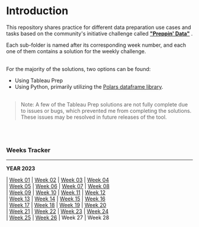 # Introduction<br>

This repository shares practice for different data preparation use cases and tasks based on the community's initiative challenge called [**"Preppin' Data"**](https://preppindata.blogspot.com/) . 

Each sub-folder is named after its corresponding week number, and each one of them contains a solution for the weekly challenge.
<br/><br/>

For the majority of the solutions, two options can be found:

- Using Tableau Prep
- Using Python, primarily utilizing the [Polars dataframe library](https://pola-rs.github.io/polars/py-polars/html/index.html).
<br/><br/>

> Note: A few of the Tableau Prep solutions are not fully complete due to issues or bugs, which prevented me from completing the solutions. These issues may be resolved in future releases of the tool.

<br/><br/>
### Weeks Tracker
---
**YEAR 2023**<br>

| <a href=".\2023\W01">Week 01</a> | <a href=".\2023\W02">Week 02</a> | <a href=".\2023\W03">Week 03</a> | <a href=".\2023\W04">Week 04</a><br>
| <a href=".\2023\W05">Week 05</a> | <a href=".\2023\W06">Week 06</a> | <a href=".\2023\W07">Week 07</a> | <a href=".\2023\W08">Week 08</a><br>
| <a href=".\2023\W09">Week 09</a> | <a href=".\2023\W10">Week 10</a> | <a href=".\2023\W11">Week 11</a> | <a href=".\2023\W12">Week 12</a><br>
| <a href=".\2023\W13">Week 13</a> | <a href=".\2023\W14">Week 14</a> | <a href=".\2023\W15">Week 15</a> | <a href=".\2023\W16">Week 16</a><br>
| <a href=".\2023\W17">Week 17</a> | <a href=".\2023\W18">Week 18</a> | <a href=".\2023\W19">Week 19</a> | <a href=".\2023\W20">Week 20</a><br>
| <a href=".\2023\W21">Week 21</a> | <a href=".\2023\W22">Week 22</a> | <a href=".\2023\W23">Week 23</a> | <a href=".\2023\W24">Week 24</a><br>
| <a href=".\2023\W25">Week 25</a> | <a href="./2023/W26">Week 26</a> | Week 27 | Week 28<br>
